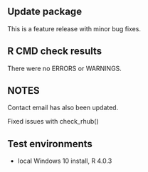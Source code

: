 ## Update package
This is a feature release with minor bug fixes. 

## R CMD check results
There were no ERRORS or WARNINGS. 

## NOTES 
Contact email has also been updated.

Fixed issues with check_rhub()

## Test environments
* local Windows 10 install, R 4.0.3